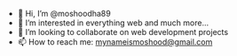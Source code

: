 - 👋 Hi, I’m @moshoodha89
- 👀 I’m interested in everything web and much more...
- 💞️ I’m looking to collaborate on web development projects
- 📫 How to reach me: mynameismoshood@gmail.com

<!---
moshoodha89/moshoodha89 is a ✨ special ✨ repository because its `README.md` (this file) appears on your GitHub profile.
You can click the Preview link to take a look at your changes.
--->
